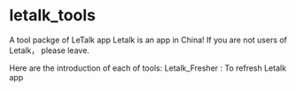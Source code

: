 # letalk_tools
A tool packge of LeTalk app
Letalk is an app in China!
If you are not users of Letalk， please leave.

Here are the introduction of each of tools:
  Letalk_Fresher : To refresh Letalk app
